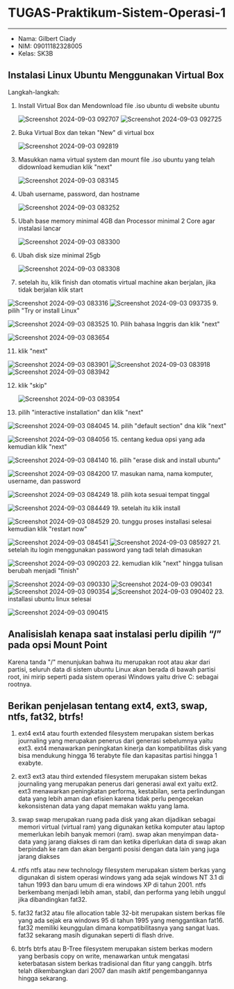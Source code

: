# TUGAS-Praktikum-Sistem-Operasi-1
---
- Nama: Gilbert Ciady
- NIM: 09011182328005
- Kelas: SK3B

## Instalasi Linux Ubuntu Menggunakan Virtual Box
Langkah-langkah:
1. Install Virtual Box dan Mendownload file .iso ubuntu di website ubuntu
   
   ![Screenshot 2024-09-03 092707](https://github.com/user-attachments/assets/14095704-e990-4bec-b008-54275f6e4da4)
   ![Screenshot 2024-09-03 092725](https://github.com/user-attachments/assets/2ea5812b-cc11-446c-b048-367cd459e138)
3. Buka Virtual Box dan tekan "New" di virtual box

   ![Screenshot 2024-09-03 092819](https://github.com/user-attachments/assets/ca11db95-fe5a-43bb-82c2-5921e87db30d)
4. Masukkan nama virtual system dan mount file .iso ubuntu yang telah didownload kemudian klik "next"

   ![Screenshot 2024-09-03 083145](https://github.com/user-attachments/assets/80ba00f1-8f0e-4514-93a9-d8e0b07d8490)
5. Ubah username, password, dan hostname

   ![Screenshot 2024-09-03 083252](https://github.com/user-attachments/assets/88319426-d3c1-43ed-b754-932ef903c242)
6. Ubah base memory minimal 4GB dan Processor minimal 2 Core agar instalasi lancar

   ![Screenshot 2024-09-03 083300](https://github.com/user-attachments/assets/9f9f07cb-b96f-44cc-9aa0-33e1812dfe13)
7. Ubah disk size minimal 25gb

   ![Screenshot 2024-09-03 083308](https://github.com/user-attachments/assets/6d13a9f3-d324-4c86-9094-0c888196ae38)
8. setelah itu, klik finish dan otomatis virtual machine akan berjalan, jika tidak berjalan klik start

  ![Screenshot 2024-09-03 083316](https://github.com/user-attachments/assets/e60fa3ab-4304-4892-9af4-ccfa5174a696)
  ![Screenshot 2024-09-03 093735](https://github.com/user-attachments/assets/de74e74d-0a45-40b1-9a4d-e08a443efc76)
9. pilih "Try or install Linux"

   ![Screenshot 2024-09-03 083525](https://github.com/user-attachments/assets/e1bfff47-43f4-44f7-a6b3-37a36c4fec52)
10. Pilih bahasa Inggris dan klik "next"

  ![Screenshot 2024-09-03 083654](https://github.com/user-attachments/assets/6c27a5da-c4e2-4c51-a8b4-22a869191d9f)

11. klik "next"
  
  ![Screenshot 2024-09-03 083901](https://github.com/user-attachments/assets/95a9479d-fe9b-484b-ace3-98b3a877d59e)
  ![Screenshot 2024-09-03 083918](https://github.com/user-attachments/assets/6bd679c0-a0e5-4e82-bef7-07f99cd513fa)
  ![Screenshot 2024-09-03 083942](https://github.com/user-attachments/assets/ad3c7a3e-0f12-4136-bd35-3cf9253178ca)

12. klik "skip"
    
    ![Screenshot 2024-09-03 083954](https://github.com/user-attachments/assets/dfb0d666-6c76-423f-a64b-082d1f3d33dc)
13. pilih "interactive installation" dan klik "next"

   ![Screenshot 2024-09-03 084045](https://github.com/user-attachments/assets/4d908a4a-9f31-4237-bf4c-66123f7c2b6f)
14. pilih "default section" dna klik "next"

   ![Screenshot 2024-09-03 084056](https://github.com/user-attachments/assets/9188a0c7-5609-401f-9b07-c673d4607e2c)
15. centang kedua opsi yang ada kemudian klik "next"
   
   ![Screenshot 2024-09-03 084140](https://github.com/user-attachments/assets/1676cde6-d23a-4155-ac03-b631f184a5a4)
16. pilih "erase disk and install ubuntu"
   
   ![Screenshot 2024-09-03 084200](https://github.com/user-attachments/assets/25b5bb5f-4b4b-4234-ab43-42627925869b)
17. masukan nama, nama komputer, username, dan password 

   ![Screenshot 2024-09-03 084249](https://github.com/user-attachments/assets/f361428c-b5db-4e80-ac23-c7ea4305b4b2)
18. pilih kota sesuai tempat tinggal
   
   ![Screenshot 2024-09-03 084449](https://github.com/user-attachments/assets/41a86704-0af5-46f4-8626-23c76b76a729)
19. setelah itu klik install
   
   ![Screenshot 2024-09-03 084529](https://github.com/user-attachments/assets/f07a37a0-fbd4-4dd3-8229-44cf7e9922f2)
20. tunggu proses installasi selesai kemudian klik "restart now"
   
   ![Screenshot 2024-09-03 084541](https://github.com/user-attachments/assets/de2162fb-4c86-4409-a2d4-8c48d3a9d3d9)
   ![Screenshot 2024-09-03 085927](https://github.com/user-attachments/assets/73640459-9d01-4afd-8f8e-4b2474246a7a)
21. setelah itu login menggunakan password yang tadi telah dimasukan
   
   ![Screenshot 2024-09-03 090203](https://github.com/user-attachments/assets/4e4d925d-59ba-4569-b690-af01cf9bf44f)
22. kemudian klik "next" hingga tulisan berubah menjadi "finish"
   
   ![Screenshot 2024-09-03 090330](https://github.com/user-attachments/assets/e04d13ae-627c-4a96-8ff5-dbb22c7e1400)
   ![Screenshot 2024-09-03 090341](https://github.com/user-attachments/assets/c223d8c5-7eb1-4bf5-905d-66bc4a79f7f1)
   ![Screenshot 2024-09-03 090354](https://github.com/user-attachments/assets/f50c1d9f-c22d-49de-bde4-8bce4170f319)
   ![Screenshot 2024-09-03 090402](https://github.com/user-attachments/assets/ad996647-8004-45f7-853c-4701bcc5ad4d)
23. installasi ubuntu linux selesai
   
   ![Screenshot 2024-09-03 090415](https://github.com/user-attachments/assets/29cf34dd-da1d-474d-89aa-8cf1094b18ab)

## Analisislah kenapa saat instalasi perlu dipilih “/” pada opsi Mount Point
   Karena tanda "/" menunjukan bahwa itu merupakan root atau akar dari partisi, seluruh data di sistem ubuntu Linux akan berada di bawah partisi root, ini mirip seperti pada sistem operasi Windows yaitu drive C: sebagai rootnya.

## Berikan penjelasan tentang ext4, ext3, swap, ntfs, fat32, btrfs!
   1. ext4
ext4 atau fourth extended filesystem merupakan sistem berkas journaling yang merupakan penerus dari generasi sebelumnya yaitu ext3. ext4 menawarkan peningkatan kinerja dan kompatibilitas disk yang bisa mendukung hingga 16 terabyte file dan kapasitas partisi hingga 1 exabyte.

   2. ext3
ext3 atau third extended filesystem merupakan sistem bekas journaling yang merupakan penerus dari generasi awal ext yaitu ext2. ext3 menawarkan peningkatan performa, kestabilan, serta perlindungan data yang lebih aman dan efisien karena tidak perlu pengecekan kekonsistenan data yang dapat memakan waktu yang lama.

   3. swap
swap merupakan ruang pada disk yang akan dijadikan sebagai memori virtual (virtual ram) yang digunakan ketika komputer atau laptop memerlukan lebih banyak memori (ram). swap akan menyimpan data-data yang jarang diakses di ram dan ketika diperlukan data di swap akan berpindah ke ram dan akan berganti posisi dengan data lain yang juga jarang diakses

   4. ntfs
ntfs atau new technology filesystem merupakan sistem berkas yang digunakan di sistem operasi windows yang ada sejak windows NT 3.1 di tahun 1993 dan baru umum di era windows XP di tahun 2001. ntfs berkembang menjadi lebih aman, stabil, dan performa yang lebih unggul jika dibandingkan fat32.

   5. fat32
fat32 atau file allocation table 32-bit merupakan sistem berkas file yang ada sejak era windows 95 di tahun 1995 yang menggantikan fat16. fat32 memiliki keunggulan dimana kompatibilitasnya yang sangat luas. fat32 sekarang masih digunakan seperti di flash drive.

   6. btrfs
btrfs atau B-Tree filesystem merupakan sistem berkas modern yang berbasis copy on write, menawarkan untuk mengatasi keterbatasan sistem berkas tradisional dan fitur yang canggih. btrfs telah dikembangkan dari 2007 dan masih aktif pengembangannya hingga sekarang.
